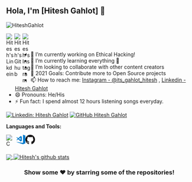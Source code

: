 ## Hola, I'm [Hitesh Gahlot] 👋

<p align="left"> <img src="https://komarev.com/ghpvc/?username=HiteshGahlot&label=Views&color=blue&style=plastic" alt="HiteshGahlot" /> </p>


<a href="https://www.linkedin.com/in/hiteshgahlot2001/">
  <img align="left" alt="Hitesh's Linkdein" width="22px" src="https://cdn.jsdelivr.net/npm/simple-icons@v3/icons/linkedin.svg" />
</a>
<a href="https://github.com/HiteshGahlot">
  <img align="left" alt="Hitesh's Github" width="22px" src="https://cdn.jsdelivr.net/npm/simple-icons@v3/icons/github.svg" />
</a>

<a href="https://www.instagram.com/its_gahlot_hitesh/">
  <img align="left" alt="Hitesh's Instagram" width="22px" src="https://cdn.jsdelivr.net/npm/simple-icons@v3/icons/instagram.svg" />
</a>



<br/>
<br/>




- 🔭 I’m currently working on Ethical Hacking!
- 🌱 I’m currently learning everything 🤣
- 👯 I’m looking to collaborate with other content creators
- 🥅 2021 Goals: Contribute more to Open Source projects
- 📫 How to reach me: [Instagram - @its_gahlot_hitesh](https://www.instagram.com/its_gahlot_hitesh/) , [Linkedin - Hitesh Gahlot](https://www.linkedin.com/in/hiteshgahlot2001/)
- 😄 Pronouns: He/His
- ⚡ Fun fact: I spend almost 12 hours listening songs everyday.


[![Linkedin: Hitesh Gahlot](https://img.shields.io/badge/-HiteshGahlot-blue?style=flat-square&logo=Linkedin&logoColor=white&link=https://www.linkedin.com/in/hiteshgahlot2001/)](https://www.linkedin.com/in/hiteshgahlot2001/)
[![GitHub Hitesh Gahlot](https://img.shields.io/github/followers/HiteshGahlot?label=follow&style=social)](https://github.com/HiteshGahlot)


**Languages and Tools:** 

<img align="left" alt="C" width="26px" src="https://img.icons8.com/color/48/000000/c-programming.png" />
<img align="left" alt="Visual Studio Code" width="26px" src="https://raw.githubusercontent.com/github/explore/80688e429a7d4ef2fca1e82350fe8e3517d3494d/topics/visual-studio-code/visual-studio-code.png" />
<img align="left" alt="GitHub" width="26px" src="https://raw.githubusercontent.com/github/explore/78df643247d429f6cc873026c0622819ad797942/topics/github/github.png" />

<br/>
<br/>
<br/>

<a href="https://github.com/HiteshGahlot">
  <img align="center" src="https://github-readme-stats.vercel.app/api/top-langs/?username=HiteshGahlot&theme=dark&hide_langs_below=1" />
</a>
<a href="https://github.com/HiteshGahlot">
 <img align="center" src="https://github-readme-stats.vercel.app/api?username=HiteshGahlot&show_icons=true&theme=dark&line_height=27" alt="Hitesh's github stats"/>
</a>

<div align="center">

### Show some ❤️ by starring some of the repositories!

</div>
 
